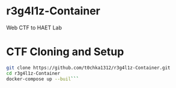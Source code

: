 # r3g4l1z-Container
Web CTF to HAET Lab

# CTF Cloning and Setup
```bash
git clone https://github.com/t0chka1312/r3g4l1z-Container.git
cd r3g4l1z-Container
docker-compose up --buil```
